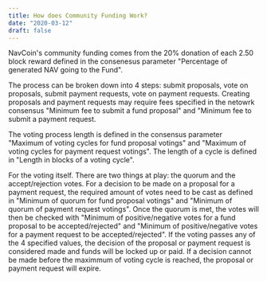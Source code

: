 ```yaml
---
title: How does Community Funding Work?
date: "2020-03-12"
draft: false
---
```


NavCoin's community funding comes from the 20% donation of each 2.50 block reward defined in the consenesus parameter "Percentage of generated NAV going to the Fund".

The process can be broken down into 4 steps: submit proposals, vote on proposals, submit payment requests, vote on payment requests. Creating proposals and payment requests may require fees specified in the netowrk consensus "Minimum fee to submit a fund proposal" and "Minimum fee to submit a payment request. 

The voting process length is defined in the consensus parameter "Maximum of voting cycles for fund proposal votings" and "Maximum of voting cycles for payment request votings". The length of a cycle is defined in "Length in blocks of a voting cycle".

For the voting itself. There are two things at play: the quorum and the accept/rejection votes. For a decision to be made on a proposal for a payment request, the required amount of votes need to be cast as defined in "Minimum of quorum for fund proposal votings" and "Minimum of quorum of payment request votings". Once the quorum is met, the votes will then be checked with "Minimum of positive/negative votes for a fund proposal to be accepted/rejected" and "Minimum of positive/negative votes for a payment request to be accepted/rejected". If the voting passes any of the 4 specified values, the decision of the proposal or payment request is considered made and funds will be locked up or paid. If a decision cannot be made before the maximmum of voting cycle is reached, the proposal or payment request will expire.
